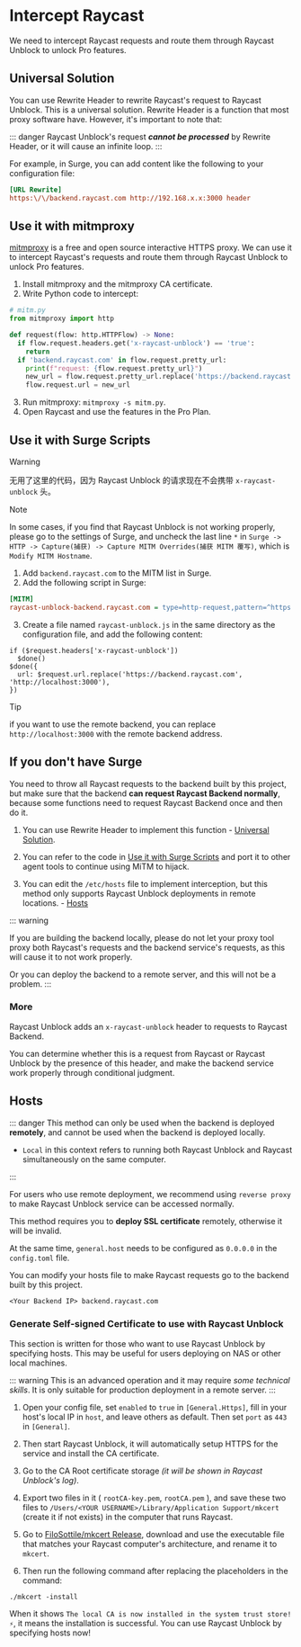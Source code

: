 # Intercept Raycast

We need to intercept Raycast requests and route them through Raycast Unblock to unlock Pro features.

## Universal Solution

You can use Rewrite Header to rewrite Raycast's request to Raycast Unblock. This is a universal solution. Rewrite Header is a function that most proxy software have. However, it's important to note that:

::: danger
Raycast Unblock's request **_cannot be processed_** by Rewrite Header, or it will cause an infinite loop.
:::

For example, in Surge, you can add content like the following to your configuration file:

```ini
[URL Rewrite]
https:\/\/backend.raycast.com http://192.168.x.x:3000 header
```

## Use it with mitmproxy

[mitmproxy](https://mitmproxy.org/) is a free and open source interactive HTTPS proxy. We can use it to intercept Raycast's requests and route them through Raycast Unblock to unlock Pro features.

1. Install mitmproxy and the mitmproxy CA certificate.
2. Write Python code to intercept:

```python
# mitm.py
from mitmproxy import http

def request(flow: http.HTTPFlow) -> None:
  if flow.request.headers.get('x-raycast-unblock') == 'true':
    return
  if 'backend.raycast.com' in flow.request.pretty_url:
    print(f"request: {flow.request.pretty_url}")
    new_url = flow.request.pretty_url.replace('https://backend.raycast.com', 'http://127.0.0.1:3000')
    flow.request.url = new_url
```

3. Run mitmproxy: `mitmproxy -s mitm.py`.
4. Open Raycast and use the features in the Pro Plan.

## Use it with Surge Scripts

> [!WARNING]
> 无用了这里的代码，因为 Raycast Unblock 的请求现在不会携带 `x-raycast-unblock` 头。

> [!NOTE]
> In some cases, if you find that Raycast Unblock is not working properly, please go to the settings of Surge, and uncheck the last line `*` in `Surge -> HTTP -> Capture(捕获) -> Capture MITM Overrides(捕获 MITM 覆写)`, which is `Modify MITM Hostname`.

1. Add `backend.raycast.com` to the MITM list in Surge.
2. Add the following script in Surge:

```ini
[MITM]
raycast-unblock-backend.raycast.com = type=http-request,pattern=^https://backend.raycast.com/*,requires-body=1,max-size=0,debug=1,script-path=raycast-unblock.js
```

3. Create a file named `raycast-unblock.js` in the same directory as the configuration file, and add the following content:

```js{4}
if ($request.headers['x-raycast-unblock'])
  $done()
$done({
  url: $request.url.replace('https://backend.raycast.com', 'http://localhost:3000'),
})
```

> [!TIP]
> if you want to use the remote backend, you can replace `http://localhost:3000` with the remote backend address.

## If you don't have Surge

You need to throw all Raycast requests to the backend built by this project, but make sure that the backend **can request Raycast Backend normally**, because some functions need to request Raycast Backend once and then do it.

1. You can use Rewrite Header to implement this function - [Universal Solution](#universal-solution).

2. You can refer to the code in [Use it with Surge Scripts](#use-it-with-surge-scripts-not-recommend) and port it to other agent tools to continue using MiTM to hijack.

3. You can edit the `/etc/hosts` file to implement interception, but this method only supports Raycast Unblock deployments in remote locations. - [Hosts](#hosts)

::: warning

If you are building the backend locally, please do not let your proxy tool proxy both Raycast's requests and the backend service's requests, as this will cause it to not work properly.

Or you can deploy the backend to a remote server, and this will not be a problem.
:::

### More

Raycast Unblock adds an `x-raycast-unblock` header to requests to Raycast Backend.

You can determine whether this is a request from Raycast or Raycast Unblock by the presence of this header, and make the backend service work properly through conditional judgment.

## Hosts

::: danger
This method can only be used when the backend is deployed **remotely**, and cannot be used when the backend is deployed locally.

- `Local` in this context refers to running both Raycast Unblock and Raycast simultaneously on the same computer.

:::

For users who use remote deployment, we recommend using `reverse proxy` to make Raycast Unblock service can be accessed normally.

This method requires you to **deploy SSL certificate** remotely, otherwise it will be invalid.

At the same time, `general.host` needs to be configured as `0.0.0.0` in the `config.toml` file.

You can modify your hosts file to make Raycast requests go to the backend built by this project.

```txt
<Your Backend IP> backend.raycast.com
```

### Generate Self-signed Certificate to use with Raycast Unblock

This section is written for those who want to use Raycast Unblock by specifying hosts. This may be useful for users deploying on NAS or other local machines.

::: warning
This is an advanced operation and it may require *some technical skills*. It is only suitable for production deployment in a remote server.
:::

1. Open your config file, set `enabled` to `true` in `[General.Https]`, fill in your host's local IP in `host`, and leave others as default. Then set `port` as `443` in `[General]`.

2. Then start Raycast Unblock, it will automatically setup HTTPS for the service and install the CA certificate.

3. Go to the CA Root certificate storage *(it will be shown in Raycast Unblock's log)*.

4. Export two files in it ( `rootCA-key.pem`, `rootCA.pem` ), and save these two files to `/Users/<YOUR USERNAME>/Library/Application Support/mkcert` (create it if not exists) in the computer that runs Raycast.

5. Go to [FiloSottile/mkcert Release](https://github.com/FiloSottile/mkcert/releases/tag/v1.4.4), download and use the executable file that matches your Raycast computer's architecture, and rename it to `mkcert`.

6. Then run the following command after replacing the placeholders in the command:

```shell
./mkcert -install
```

When it shows `The local CA is now installed in the system trust store! ⚡️`, it means the installation is successful. You can use Raycast Unblock by specifying hosts now!
